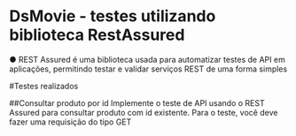 # DsMovie - testes utilizando biblioteca RestAssured
●	REST Assured é uma biblioteca usada para automatizar testes de API em aplicações, permitindo testar e validar serviços REST de uma forma simples

#Testes realizados

##Consultar produto por id
Implemente o teste de API usando o REST Assured para consultar produto com id existente. Para o teste, você deve fazer uma requisição do tipo GET 

